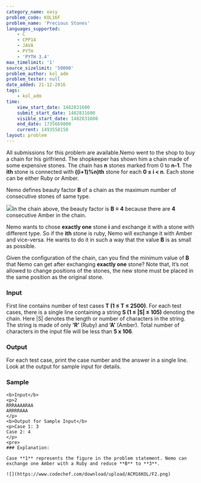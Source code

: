 ```yaml
---
category_name: easy
problem_code: KOL16F
problem_name: 'Precious Stones'
languages_supported:
    - C
    - CPP14
    - JAVA
    - PYTH
    - 'PYTH 3.4'
max_timelimit: '1'
source_sizelimit: '50000'
problem_author: kol_adm
problem_tester: null
date_added: 21-12-2016
tags:
    - kol_adm
time:
    view_start_date: 1482831600
    submit_start_date: 1482831600
    visible_start_date: 1482831600
    end_date: 1735669800
    current: 1493558158
layout: problem
---
```

All submissions for this problem are available.Nemo went to the shop to buy a chain for his girlfriend. The shopkeeper has shown him a chain made of some expensive stones. The chain has **n** stones marked from 0 to **n-1**. The **ith** stone is connected with **((i+1)%n)th** stone for each **0 ≤ i < n**. Each stone can be either Ruby or Amber.

Nemo defines beauty factor **B** of a chain as the maximum number of consecutive stones of same type.

![](https://www.codechef.com/download/upload/ACM16KOL/F.png)In the chain above, the beauty factor is **B = 4** because there are **4** consecutive Amber in the chain.

Nemo wants to chose **exactly one** stone **i** and exchange it with a stone with different type. So if the **ith** stone is ruby, Nemo will exchange it with Amber and vice-versa. He wants to do it in such a way that the value **B** is as small as possible.

Given the configuration of the chain, can you find the minimum value of **B** that Nemo can get after exchanging **exactly one** stone? Note that, It’s not allowed to change positions of the stones, the new stone must be placed in the same position as the original stone.

### Input

First line contains number of test cases **T (1 ≤ T ≤ 2500)**. For each test cases, there is a single line containing a string **S (1 ≤ |S| ≤ 105)** denoting the chain. Here |S| denotes the length or number of characters in the string. The string is made of only **’R’** (Ruby) and **’A’** (Amber). Total number of characters in the input file will be less than **5 x 106**.

### Output

For each test case, print the case number and the answer in a single line. Look at the output for sample input for details.

### Sample

 ```
<b>Input</b>
<p>2
RRRAAAARAA
ARRRRAAA
</p>
<b>Output for Sample Input</b>
<p>Case 1: 3
Case 2: 4
</p>
<pre>
### Explanation:

Case **1** represents the figure in the problem statement. Nemo can exchange one Amber with a Ruby and reduce **B** to **3**.

![](https://www.codechef.com/download/upload/ACM16KOL/F2.png)
